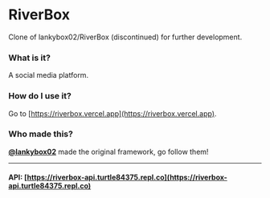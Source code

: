 # RiverBox
Clone of lankybox02/RiverBox (discontinued) for further development.

### What is it?
A social media platform.

### How do I use it?
Go to [https://riverbox.vercel.app](https://riverbox.vercel.app).

### Who made this?
**[@lankybox02](https://github.com/lankybox02)** made the original framework, go follow them!

---

#### API: [https://riverbox-api.turtle84375.repl.co](https://riverbox-api.turtle84375.repl.co)
